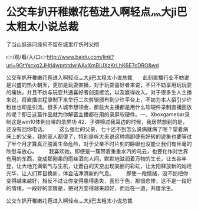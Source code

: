 # 公交车扒开稚嫩花苞进入啊轻点灬大ji巴太粗太小说总裁
了当山娃追问缘何不留在城里疗伤时父彻

👉/观/看/入/口👉http://www.baidu.com/link?url=9GtYscxq2JHtl4wpmtdwIAAxXmBlUXzKrLhK6E7cDRO&wd

公交车扒开稚嫩花苞进入啊轻点灬大ji巴太粗太小说总裁　　此刻直播行业不妨说是兴盛的热火朝天，更加是玩耍直播，对于玩耍喜好者来说，不只不妨享用玩玩耍的痛快，并且不妨与玩耍共通喜好者创造接洽，以及赢得收入。对于很多生人主播来说，将直播进程录制下来举行二次剪辑颁布到少许平台上，不妨为本人招引少许粉丝也即是引流。很多人城市想领会，那些大主播都是用什么软硬件录制直播回放的呢？即日这篇作品就为你解密主播都在用的录屏软硬件。一、Xboxgamebar录制这是win10体例自带的录屏功
	42、子弹擦过我耳边的时候，我居然想到的是，还没有回你电话。
　　这么强壮的父亲，七十还不到怎么说病就病了呢？望着病床上的父亲，我的家人都傻了，特别是听大夫说这种病即便有好转的迹象也要等过了半个月才算真正脱离生命危险，对于父亲不时片刻的睁眼也没能让我们有丝毫的欣慰与放心。
　　我喜欢她，即便是一簇带着重重水汽的乌云，也要化作对世界有用的东西，变成那刚柔的雨丝洒向人间，默默地滋润着万物的生长，让五谷丰登，让大地充满氧气与生机，让蒼白的天空出现美丽的彩虹，让太阳释放新的灿烂光华，让人们耳目换新，体会洁净清新的气息。
　　即使一段情绪，没不妨把你变得越来越好，相反不过让你变得患得患失，喜形于色，那很悲惨，这不是一段好的情绪，一段好的恋情是，把对方变得越来越好，而后在一道，共度余生。

公交车扒开稚嫩花苞进入啊轻点灬大ji巴太粗太小说总裁
